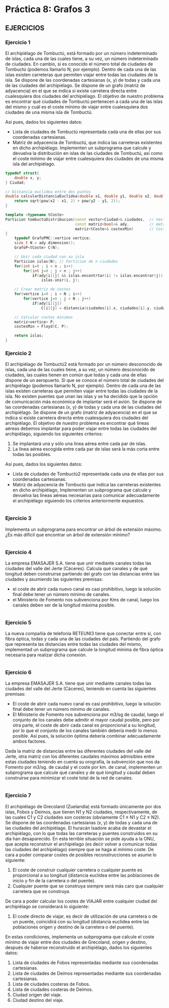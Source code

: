 # Práctica 8: Grafos 3

## EJERCICIOS

### Ejercicio 1

El archipiélago de Tombuctú, está formado por un número indeterminado de islas, cada una de las cuales tiene, a su vez, un número indeterminado de ciudades. En cambio, sí es conocido el número total de ciudades de Tombuctú (podemos llamarlo N, por ejemplo). Dentro de cada una de las islas existen carreteras que permiten viajar entre todas las ciudades de la isla. Se dispone de las coordenadas cartesianas (x, y) de todas y cada una de las ciudades del archipiélago. Se dispone de un grafo (matriz de adyacencia) en el que se indica si existe carretera directa entre cualesquiera dos ciudades del archipiélago. El objetivo de nuestro problema es encontrar qué ciudades de Tombuctú pertenecen a cada una de las islas del mismo y cuál es el coste mínimo de viajar entre cualesquiera dos ciudades de una misma isla de Tombuctú.

Así pues, dados los siguientes datos:

- Lista de ciudades de Tombuctú representada cada una de ellas por sus coordenadas cartesianas.
- Matriz de adyacencia de Tombuctú, que indica las carreteras existentes en dicho archipiélago.
Implementen un subprograma que calcule y devuelva la distribución en islas de las ciudades de Tombuctú, así como el coste mínimo de viajar entre cualesquiera dos ciudades de una misma isla del archipiélago.

```cpp
typedef struct{
    double x, y;
} Ciudad;

// Distancia euclidea entre dos puntos
double calcularDistanciaEuclidea(double x1, double y1, double x2, double y2) {
    return sqrt(pow(x2 - x1, 2) + pow(y2 - y1, 2));
}

template <typename tCoste>
Particion tombuctuDistribucion(const vector<Ciudad>& ciudades,  // Vector ciudades(x, y)
                               const matriz<bool>& ady,         // matriz adyacencia
                               matriz<tCoste>& costesMin)       // Costes minimos entre ciudades
{
    typedef GrafoPMC::vertice vertice;
    size_t N = ady.dimension();
    GrafoP<tCoste> C(N);

    // Unir cada ciudad con su isla
    Particion islas(N); // Particion de n ciudades
    for(int i=0 ; i < n ; i++)
        for(int j=0 ; j < n ; j++)
            if(ady[i][j] && islas.encontrtar(i) != islas.encontrar(j)) // Son adyacentes && Aun no la hemos unido a la isla (precondicion unir)
                islas.unir(i, j);

    // Crear matriz de costes
    for(vertice i=0 ; i < N ; i++)
        for(vertice j=0 ; j < N ; j++)
            if(ady[i][j])
                C[i][j] = distancia(ciudades[i].x, ciudades[i].y, ciudades[j].x, ciudades[j].y);

    // Calcular costes minimos
    matriz<vertice> P;
    costesMin = Floyd(C, P);

    return islas;
}
```

### Ejercicio 2

El archipiélago de Tombuctú2 está formado por un número desconocido de islas, cada una de las cuales tiene, a su vez, un número desconocido de ciudades, las cuales tienen en común que todas y cada una de ellas dispone de un aeropuerto. Sí que se conoce el número total de ciudades del archipiélago (podemos llamarlo N, por ejemplo). Dentro de cada una de las islas existen carreteras que permiten viajar entre todas las ciudades de la isla. No existen puentes que unan las islas y se ha decidido que la opción de comunicación más económica de implantar será el avión. Se dispone de las coordenadas cartesianas (x, y) de  todas y cada una de las ciudades del archipiélago. Se dispone de un grafo (matriz de adyacencia) en el que se indica si existe carretera directa entre cualesquiera dos ciudades del archipiélago. El objetivo de nuestro problema es encontrar qué líneas aéreas debemos implantar para poder viajar entre todas las ciudades del archipiélago, siguiendo los siguientes criterios:

1. Se implantará una y sólo una  línea aérea entre cada par de islas.
2. La línea aérea escogida entre cada par de islas será la más corta entre todas las posibles.

Así pues, dados los siguientes datos:

- Lista de ciudades de Tombuctú2 representada cada una de ellas por sus coordenadas cartesianas.
- Matriz de adyacencia de Tombuctú que indica las carreteras existentes en dicho archipiélago,
Implementen un subprograma que calcule y devuelva las líneas aéreas necesarias para comunicar adecuadamente el archipiélago siguiendo los criterios anteriormente expuestos.

```cpp

```

### Ejercicio 3

Implementa un subprograma para encontrar un árbol de extensión máximo. ¿Es más difícil que encontrar un árbol de extensión mínimo?

```cpp

```

### Ejercicio 4

La empresa EMASAJER S.A. tiene que unir mediante canales todas las ciudades del valle del Jerte (Cáceres). Calcula  qué  canales y de qué longitud deben construirse partiendo del grafo con las distancias entre las ciudades y asumiendo las siguientes premisas:

- el coste de abrir cada nuevo canal es casi prohibitivo, luego la solución final debe tener un número mínimo de canales.
- el Ministerio de Fomento nos subvenciona por Kms de canal, luego los canales deben ser de la longitud máxima posible.

```cpp

```

### Ejercicio 5

La nueva compañía de telefonía RETEUNI3 tiene que conectar entre sí, con fibra óptica, todas y cada una de las ciudades del país. Partiendo del grafo que representa las distancias entre todas las ciudades del mismo, implementad un subprograma que calcule la longitud mínima de fibra óptica necesaria para realizar dicha conexión.

```cpp

```

### Ejercicio 6

La empresa EMASAJER S.A. tiene que unir mediante canales todas las ciudades del valle del Jerte (Cáceres), teniendo en cuenta las siguientes premisas:

- El coste de abrir cada nuevo canal es casi prohibitivo, luego la solución final debe tener un número mínimo de canales.
- El Ministerio de Fomento nos subvenciona por m3/sg de caudal, luego el conjunto de los canales debe admitir el mayor caudal posible, pero por otra parte, el coste de abrir cada canal es proporcional a su longitud, por lo que el conjunto de los canales  también debería medir lo menos posible. Así pues, la solución óptima debería combinar adecuadamente ambos factores.

Dada la matriz de distancias entre las diferentes ciudades del valle del Jerte, otra matriz con los diferentes caudales máximos admisibles entre estas ciudades teniendo en cuenta su orografía, la subvención que nos da Fomento por m3/sg. de caudal y el coste por km. de canal, implementen un subprograma que calcule qué canales y de qué longitud y caudal deben construirse para minimizar el coste total de la red de canales.

```cpp

```

### Ejercicio 7

El archipiélago de Grecoland (Zuelandia) está formado únicamente por dos islas, Fobos y Deimos, que tienen N1 y N2 ciudades, respectivamente, de las cuales C1 y C2 ciudades son costeras (obviamente C1 ≤  N1 y C2 ≤ N2). Se dispone de las coordenadas cartesianas (x, y) de todas y cada una de las ciudades del archipiélago. El huracán Isadore acaba de devastar el archipiélago, con lo que todas las carreteras y puentes construidos en su día han desaparecido. En esta terrible situación se pide ayuda a la ONU, que acepta reconstruir el archipiélago (es decir volver a comunicar todas las ciudades del archipiélago) siempre que se haga al mínimo coste.
De cara a poder comparar costes de posibles reconstrucciones se asume lo siguiente:

1. El coste de construir cualquier carretera o cualquier puente es proporcional a su longitud (distancia euclídea entre las poblaciones de inicio y fin de la carretera o del puente).
2. Cualquier puente que se construya siempre será más caro que cualquier carretera que se construya.

De cara a poder calcular los costes de VIAJAR entre cualquier ciudad del archipiélago se considerará lo siguiente:

1. El coste directo de viajar, es decir de utilización de una carretera o de un puente, coincidirá con su longitud (distancia euclídea entre las poblaciones origen y destino de la carretera o del puente).

En estas condiciones, implementa un subprograma que calcule el coste mínimo de viajar entre dos ciudades de Grecoland, origen y destino, después de haberse  reconstruido el archipiélago, dados los siguientes datos:

1. Lista de ciudades de Fobos representadas mediante sus coordenadas cartesianas.
2. Lista de ciudades de Deimos representadas mediante sus coordenadas cartesianas.
3. Lista de ciudades costeras de Fobos.
4. Lista de ciudades costeras de Deimos.
5. Ciudad origen del viaje.
6. Ciudad destino del viaje.

```cpp

```
